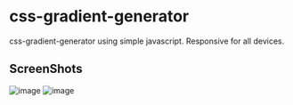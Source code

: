 # css-gradient-generator
css-gradient-generator using simple javascript. Responsive for all devices.

## ScreenShots
![image](https://github.com/x0tic0p/css-gradient-generator/assets/121221395/a068b686-5200-4dc4-b90f-93114690f535)
![image](https://github.com/x0tic0p/css-gradient-generator/assets/121221395/297b762d-2844-4a94-96f3-ca41e4a14746)
